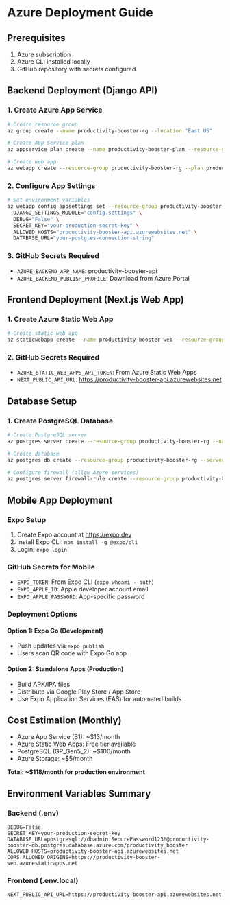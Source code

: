 # Azure Deployment Guide

## Prerequisites

1. Azure subscription
2. Azure CLI installed locally
3. GitHub repository with secrets configured

## Backend Deployment (Django API)

### 1. Create Azure App Service
```bash
# Create resource group
az group create --name productivity-booster-rg --location "East US"

# Create App Service plan
az appservice plan create --name productivity-booster-plan --resource-group productivity-booster-rg --sku B1 --is-linux

# Create web app
az webapp create --resource-group productivity-booster-rg --plan productivity-booster-plan --name productivity-booster-api --runtime "PYTHON|3.11" --deployment-local-git
```

### 2. Configure App Settings
```bash
# Set environment variables
az webapp config appsettings set --resource-group productivity-booster-rg --name productivity-booster-api --settings \
  DJANGO_SETTINGS_MODULE="config.settings" \
  DEBUG="False" \
  SECRET_KEY="your-production-secret-key" \
  ALLOWED_HOSTS="productivity-booster-api.azurewebsites.net" \
  DATABASE_URL="your-postgres-connection-string"
```

### 3. GitHub Secrets Required
- `AZURE_BACKEND_APP_NAME`: productivity-booster-api
- `AZURE_BACKEND_PUBLISH_PROFILE`: Download from Azure Portal

## Frontend Deployment (Next.js Web App)

### 1. Create Azure Static Web App
```bash
# Create static web app
az staticwebapp create --name productivity-booster-web --resource-group productivity-booster-rg --source https://github.com/yourusername/productivity-booster --branch main --app-location "/apps/web" --output-location "out"
```

### 2. GitHub Secrets Required
- `AZURE_STATIC_WEB_APPS_API_TOKEN`: From Azure Static Web Apps
- `NEXT_PUBLIC_API_URL`: https://productivity-booster-api.azurewebsites.net

## Database Setup

### 1. Create PostgreSQL Database
```bash
# Create PostgreSQL server
az postgres server create --resource-group productivity-booster-rg --name productivity-booster-db --location "East US" --admin-user dbadmin --admin-password "SecurePassword123!" --sku-name GP_Gen5_2

# Create database
az postgres db create --resource-group productivity-booster-rg --server-name productivity-booster-db --name productivity_booster

# Configure firewall (allow Azure services)
az postgres server firewall-rule create --resource-group productivity-booster-rg --server productivity-booster-db --name AllowAzureServices --start-ip-address 0.0.0.0 --end-ip-address 0.0.0.0
```

## Mobile App Deployment

### Expo Setup
1. Create Expo account at https://expo.dev
2. Install Expo CLI: `npm install -g @expo/cli`
3. Login: `expo login`

### GitHub Secrets for Mobile
- `EXPO_TOKEN`: From Expo CLI (`expo whoami --auth`)
- `EXPO_APPLE_ID`: Apple developer account email
- `EXPO_APPLE_PASSWORD`: App-specific password

### Deployment Options

#### Option 1: Expo Go (Development)
- Push updates via `expo publish`
- Users scan QR code with Expo Go app

#### Option 2: Standalone Apps (Production)
- Build APK/IPA files
- Distribute via Google Play Store / App Store
- Use Expo Application Services (EAS) for automated builds

## Cost Estimation (Monthly)

- Azure App Service (B1): ~$13/month
- Azure Static Web Apps: Free tier available
- PostgreSQL (GP_Gen5_2): ~$100/month
- Azure Storage: ~$5/month

**Total: ~$118/month for production environment**

## Environment Variables Summary

### Backend (.env)
```
DEBUG=False
SECRET_KEY=your-production-secret-key
DATABASE_URL=postgresql://dbadmin:SecurePassword123!@productivity-booster-db.postgres.database.azure.com/productivity_booster
ALLOWED_HOSTS=productivity-booster-api.azurewebsites.net
CORS_ALLOWED_ORIGINS=https://productivity-booster-web.azurestaticapps.net
```

### Frontend (.env.local)
```
NEXT_PUBLIC_API_URL=https://productivity-booster-api.azurewebsites.net
```